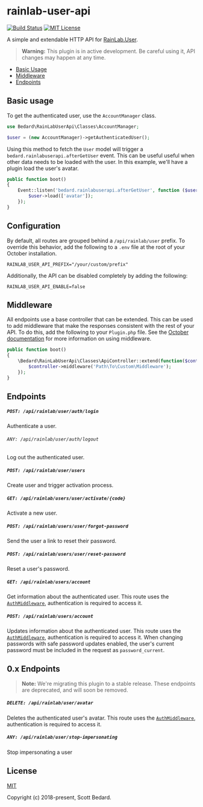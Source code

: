 # rainlab-user-api

[![Build Status](https://img.shields.io/circleci/build/github/scottbedard/rainlab-user-api)](https://circleci.com/gh/scottbedard/rainlab-user-api)
[![MIT License](https://img.shields.io/badge/license-MIT-blue.svg)](https://github.com/scottbedard/rainlab-user-api/blob/master/LICENSE)

A simple and extendable HTTP API for [RainLab.User](https://github.com/rainlab/user-plugin).

> **Warning:** This plugin is in active development. Be careful using it, API changes may happen at any time.

- [Basic Usage](#basic-usage)
- [Middleware](#middleware)
- [Endpoints](#endpoints)

## Basic usage

To get the authenticated user, use the `AccountManager` class.

```php
use Bedard\RainLabUserApi\Classes\AccountManager;

$user = (new AccountManager)->getAuthenticatedUser();
```

Using this method to fetch the `User` model will trigger a `bedard.rainlabuserapi.afterGetUser` event. This can be useful useful when other data needs to be loaded with the user. In this example, we'll have a plugin load the user's avatar.

```php
public function boot()
{
    Event::listen('bedard.rainlabuserapi.afterGetUser', function ($user) {
        $user->load(['avatar']);
    });
}
```

## Configuration

By default, all routes are grouped behind a `/api/rainlab/user` prefix. To override this behavior, add the following to a `.env` file at the root of your October installation.

```
RAINLAB_USER_API_PREFIX="/your/custom/prefix"
```

Additionally, the API can be disabled completely by adding the following:

```
RAINLAB_USER_API_ENABLE=false
```

## Middleware

All endpoints use a base controller that can be extended. This can be used to add middleware that make the responses consistent with the rest of your API. To do this, add the following to your `Plugin.php` file. See the [October documentation](https://octobercms.com/docs/plugin/registration#registering-middleware) for more information on using middleware.

```php
public function boot()
{
    \Bedard\RainLabUserApi\Classes\ApiController::extend(function($controller) {
        $controller->middleware('Path\To\Custom\Middleware');
    });
}
```

## Endpoints

##### `POST: /api/rainlab/user/auth/login`

Authenticate a user.

###### `ANY: /api/rainlab/user/auth/logout`

Log out the authenticated user.

##### `POST: /api/rainlab/user/users`

Create user and trigger activation process.

##### `GET: /api/rainlab/users/user/activate/{code}`

Activate a new user.

##### `POST: /api/rainlab/users/user/forgot-password`

Send the user a link to reset their password.

##### `POST: /api/rainlab/users/user/reset-password`

Reset a user's password.

##### `GET: /api/rainlab/users/account`

Get information about the authenticated user. This route uses the [`AuthMiddleware`](https://github.com/rainlab/user-plugin/blob/master/classes/AuthMiddleware.php), authentication is required to access it.

##### `POST: /api/rainlab/users/account`

Updates information about the authenticated user. This route uses the [`AuthMiddleware`](https://github.com/rainlab/user-plugin/blob/master/classes/AuthMiddleware.php), authentication is required to access it. When changing passwords with safe password updates enabled, the user's current password must be included in the request as `password_current`.

## 0.x Endpoints

> **Note:** We're migrating this plugin to a stable release. These endpoints are deprecated, and will soon be removed.

##### `DELETE: /api/rainlab/user/avatar`

Deletes the authenticated user's avatar. This route uses the [`AuthMiddleware`](https://github.com/rainlab/user-plugin/blob/master/classes/AuthMiddleware.php), authentication is required to access it.

##### `ANY: /api/rainlab/user/stop-impersonating`

Stop impersonating a user

## License

[MIT](https://github.com/scottbedard/rainlab-user-api/blob/master/LICENSE)

Copyright (c) 2018-present, Scott Bedard.
